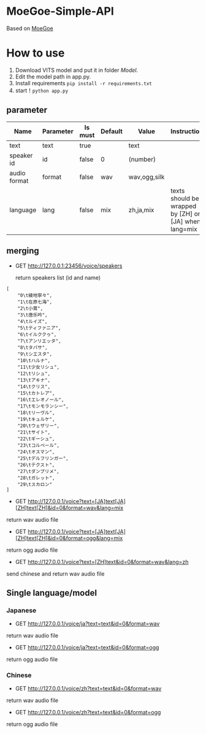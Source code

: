 # MoeGoe-Simple-API

Based on [MoeGoe](https://github.com/CjangCjengh/MoeGoe)

# How to use

1. Download VITS model and put it in folder *Model.*
2. Edit the model path in app.py.
3. Install requirements `pip install -r requirements.txt`
4. start！`python app.py`

## parameter

| Name         | Parameter | Is must | Default | Value        | Instruction                                           |
| ------------ | --------- | ------- | ------- | ------------ | ----------------------------------------------------- |
| text         | text      | true    |         | text         |                                                       |
| speaker id   | id        | false   | 0       | (number)     |                                                       |
| audio format | format    | false   | wav     | wav,ogg,silk |                                                       |
| language     | lang      | false   | mix     | zh,ja,mix    | texts should be wrapped by [ZH] or [JA] when lang=mix |

## merging

- GET http://127.0.0.1:23456/voice/speakers

  return speakers list (id and name)

```
[
	"0\t綾地寧々",
	"1\t在原七海",
	"2\t小茸",
	"3\t唐乐吟",
	"4\tルイズ",
	"5\tティファニア",
	"6\tイルククゥ",
	"7\tアンリエッタ",
	"8\tタバサ",
	"9\tシエスタ",
	"10\tハルナ",
	"11\t少女リシュ",
	"12\tリシュ",
	"13\tアキナ",
	"14\tクリス",
	"15\tカトレア",
	"16\tエレオノール",
	"17\tモンモランシー",
	"18\tリーヴル",
	"19\tキュルケ",
	"20\tウェザリー",
	"21\tサイト",
	"22\tギーシュ",
	"23\tコルベール",
	"24\tオスマン",
	"25\tデルフリンガー",
	"26\tテクスト",
	"27\tダンプリメ",
	"28\tガレット",
	"29\tスカロン"
]
```

- GET http://127.0.0.1/voice?text=[JA]text[JA][ZH]text[ZH]&id=0&format=wav&lang=mix

return wav audio file

- GET http://127.0.0.1/voice?text=[JA]text[JA][ZH]text[ZH]&id=0&format=ogg&lang=mix

return ogg audio file

- GET http://127.0.0.1/voice?text=[ZH]text&id=0&format=wav&lang=zh

send chinese and return  wav audio file



## Single language/model

### Japanese

- GET http://127.0.0.1/voice/ja?text=text&id=0&format=wav

return wav audio file

- GET http://127.0.0.1/voice/ja?text=text&id=0&format=ogg

return ogg audio file

### Chinese

- GET http://127.0.0.1/voice/zh?text=text&id=0&format=wav

return wav audio file

- GET http://127.0.0.1/voice/zh?text=text&id=0&format=ogg

return ogg audio file
